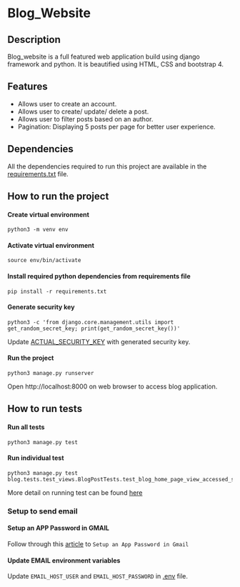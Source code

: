 # Blog_Website

## Description

Blog_website is a full featured web application build using django framework and python. It is beautified using HTML, CSS and bootstrap 4.

## Features

- Allows user to create an account.
- Allows user to create/ update/ delete a post.
- Allows user to filter posts based on an author.
- Pagination: Displaying 5 posts per page for better user experience.


## Dependencies

All the dependencies required to run this project are available in the [requirements.txt](https://github.com/chetna-ravat/Blog_Website/blob/main/requirements.txt) file.

## How to run the project

#### Create virtual environment
```shell
python3 -m venv env
```

#### Activate virtual environment
```shell
source env/bin/activate
```

#### Install required python dependencies from requirements file
```shell
pip install -r requirements.txt
```

#### Generate security key
```shell
python3 -c 'from django.core.management.utils import get_random_secret_key; print(get_random_secret_key())'
```
Update [ACTUAL_SECURITY_KEY](https://github.com/chetna-ravat/Blog_Website/blob/main/src/django_project/.env#L2) with generated security key.

#### Run the project
```shell
python3 manage.py runserver
```

Open http://localhost:8000 on web browser to access blog application.

## How to run tests

#### Run all tests
```shell
python3 manage.py test
```

#### Run individual test
```shell
python3 manage.py test blog.tests.test_views.BlogPostTests.test_blog_home_page_view_accessed_successfully
```

More detail on running test can be found [here](https://docs.djangoproject.com/en/4.1/topics/testing/overview/#running-tests)

### Setup to send email

#### Setup an APP Password in GMAIL

Follow through this [article](https://www.sitepoint.com/django-send-email/) to `Setup an App Password in Gmail`

#### Update EMAIL environment variables

Update `EMAIL_HOST_USER` and `EMAIL_HOST_PASSWORD` in [.env](https://github.com/chetna-ravat/Blog_Website/blob/main/src/django_project/.env) file.